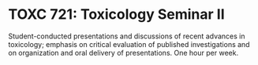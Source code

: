 # TOXC 721: Toxicology Seminar II

Student-conducted presentations and discussions of recent advances in toxicology; emphasis on critical evaluation of published investigations and on organization and oral delivery of presentations. One hour per week.